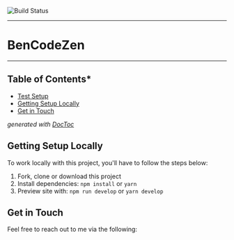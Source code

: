 ![Build Status](https://gitlab.com/pages/hexo/badges/master/build.svg)

---

# BenCodeZen

---

<!-- START doctoc generated TOC please keep comment here to allow auto update -->
<!-- DON'T EDIT THIS SECTION, INSTEAD RE-RUN doctoc TO UPDATE -->
## Table of Contents*

- [Test Setup](#test-setup)
- [Getting Setup Locally](#getting-setup-locally)
- [Get in Touch](#get-in-touch)

*generated with [DocToc](https://github.com/thlorenz/doctoc)*
<!-- END doctoc generated TOC please keep comment here to allow auto update -->

## Getting Setup Locally

To work locally with this project, you'll have to follow the steps below:

1. Fork, clone or download this project
1. Install dependencies: `npm install` or `yarn`
1. Preview site with: `npm run develop` or `yarn develop`

## Get in Touch

Feel free to reach out to me via the following:

[twitter]: http://www.twitter.com/bencodezen
[codepen]: http://codepen.io/BenCodeZen/
[stackoverflow]: http://stackoverflow.com/users/5100020/bencodezen
